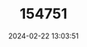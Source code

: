 ---
title: "154751"
category: "Oneirodes epithales"
draft: false
date: 2024-02-22 13:03:51
languages:
  English: ["Nightmare Dreamer"]
  French: ["Rêveur Cauchemar"]
---